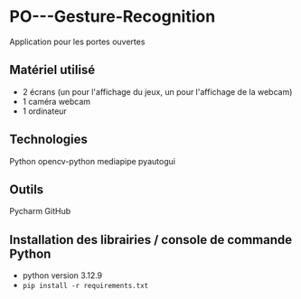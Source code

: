 # PO---Gesture-Recognition
Application pour les portes ouvertes

## Matériel utilisé
- 2 écrans (un pour l'affichage du jeux, un pour l'affichage de la webcam) 
- 1 caméra webcam
- 1 ordinateur

## Technologies 
Python 
opencv-python
mediapipe
pyautogui

## Outils 
Pycharm 
GitHub

## Installation des librairies / console de commande Python
- python version 3.12.9
- `pip install -r requirements.txt`


